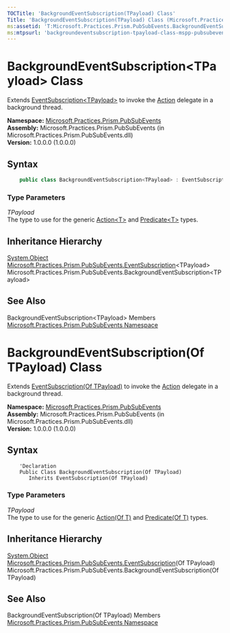 ```yaml
---
TOCTitle: 'BackgroundEventSubscription(TPayload) Class'
Title: 'BackgroundEventSubscription(TPayload) Class (Microsoft.Practices.Prism.PubSubEvents)'
ms:assetid: 'T:Microsoft.Practices.Prism.PubSubEvents.BackgroundEventSubscription\`1'
ms:mtpsurl: 'backgroundeventsubscription-tpayload-class-mspp-pubsubevents.md'
---
```


# BackgroundEventSubscription&lt;TPayload&gt; Class

Extends [EventSubscription&lt;TPayload&gt;](/patterns-practices/reference/eventsubscription-tpayload-class-mspp-pubsubevents) to invoke the [Action](/patterns-practices/reference/eventsubscription-tpayload-action-property-mspp-pubsubevents) delegate in a background thread.

**Namespace:** [Microsoft.Practices.Prism.PubSubEvents](/patterns-practices/reference/mspp-pubsubevents-namespace)  
**Assembly:** Microsoft.Practices.Prism.PubSubEvents (in Microsoft.Practices.Prism.PubSubEvents.dll)  
**Version:** 1.0.0.0 (1.0.0.0)

## Syntax

```C#
    public class BackgroundEventSubscription<TPayload> : EventSubscription<TPayload>
```

### Type Parameters

*TPayload*  
    The type to use for the generic [Action&lt;T&gt;](http://msdn.microsoft.com/en-us/library/018hxwa8) and [Predicate&lt;T&gt;](http://msdn.microsoft.com/en-us/library/bfcke1bz) types.

## Inheritance Hierarchy

[System.Object](http://msdn.microsoft.com/en-us/library/e5kfa45b)<br/> 
[Microsoft.Practices.Prism.PubSubEvents.EventSubscription](/patterns-practices/reference/eventsubscription-tpayload-class-mspp-pubsubevents)&lt;TPayload&gt;  
Microsoft.Practices.Prism.PubSubEvents.BackgroundEventSubscription&lt;TPayload&gt;

## See Also

BackgroundEventSubscription&lt;TPayload&gt; Members<br/>
[Microsoft.Practices.Prism.PubSubEvents Namespace](/patterns-practices/reference/mspp-pubsubevents-namespace)

# BackgroundEventSubscription(Of TPayload) Class

Extends [EventSubscription(Of TPayload)](/eventsubscription-tpayload-class-mspp-pubsubevents) to invoke the [Action](/eventsubscription-tpayload-action-property-mspp-pubsubevents) delegate in a background thread.

**Namespace:** [Microsoft.Practices.Prism.PubSubEvents](/patterns-practices/reference/mspp-pubsubevents-namespace)  
**Assembly:** Microsoft.Practices.Prism.PubSubEvents (in Microsoft.Practices.Prism.PubSubEvents.dll)  
**Version:** 1.0.0.0 (1.0.0.0)

## Syntax

```VB
    'Declaration
    Public Class BackgroundEventSubscription(Of TPayload)
	   Inherits EventSubscription(Of TPayload)
```

### Type Parameters

*TPayload*  
    The type to use for the generic [Action(Of T)](http://msdn.microsoft.com/en-us/library/018hxwa8) and [Predicate(Of T)](http://msdn.microsoft.com/en-us/library/bfcke1bz) types.

## Inheritance Hierarchy

[System.Object](http://msdn.microsoft.com/en-us/library/e5kfa45b)  
[Microsoft.Practices.Prism.PubSubEvents.EventSubscription](/patterns-practices/reference/eventsubscription-tpayload-class-mspp-pubsubevents)(Of TPayload)  
Microsoft.Practices.Prism.PubSubEvents.BackgroundEventSubscription(Of TPayload)

## See Also

BackgroundEventSubscription(Of TPayload) Members<br/>
[Microsoft.Practices.Prism.PubSubEvents Namespace](/patterns-practices/reference/mspp-pubsubevents-namespace)